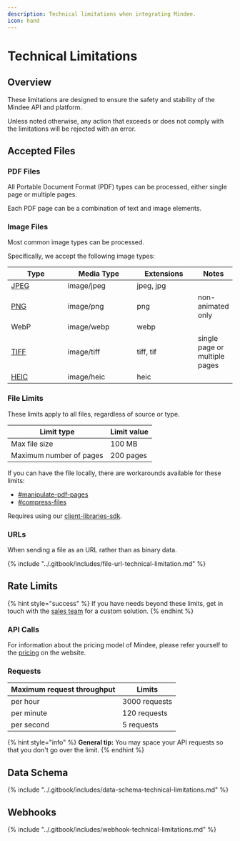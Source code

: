 ```yaml
---
description: Technical limitations when integrating Mindee.
icon: hand
---
```


# Technical Limitations

## Overview

These limitations are designed to ensure the safety and stability of the Mindee API and platform.

Unless noted otherwise, any action that exceeds or does not comply with the limitations will be rejected with an error.

## Accepted Files

### PDF Files

All Portable Document Format (PDF) types can be processed, either single page or multiple pages.

Each PDF page can be a combination of text and image elements.

### Image Files

Most common image types can be processed.

Specifically, we accept the following image types:

<table><thead><tr><th width="140">Type</th><th width="158.5">Media Type</th><th width="135.5">Extensions</th><th>Notes</th></tr></thead><tbody><tr><td> <a data-footnote-ref href="#user-content-fn-1">JPEG</a></td><td>image/jpeg</td><td>jpeg, jpg</td><td></td></tr><tr><td><a data-footnote-ref href="#user-content-fn-2">PNG</a></td><td>image/png</td><td>png</td><td>non-animated only</td></tr><tr><td>WebP</td><td>image/webp</td><td>webp</td><td></td></tr><tr><td> <a data-footnote-ref href="#user-content-fn-3">TIFF</a></td><td>image/tiff</td><td>tiff, tif</td><td>single page or multiple pages</td></tr><tr><td> <a data-footnote-ref href="#user-content-fn-4">HEIC</a></td><td>image/heic</td><td>heic</td><td></td></tr></tbody></table>

### File Limits

These limits apply to all files, regardless of source or type.

| Limit type              | Limit value |
| ----------------------- | ----------- |
| Max file size           | 100 MB      |
| Maximum number of pages | 200 pages   |

If you can have the file locally, there are workarounds available for these limits:

* [#manipulate-pdf-pages](client-libraries-sdk/load-and-adjust-a-file.md#manipulate-pdf-pages "mention")
* [#compress-files](client-libraries-sdk/load-and-adjust-a-file.md#compress-files "mention")

Requires using our [client-libraries-sdk](client-libraries-sdk/ "mention").

### URLs

When sending a file as an URL rather than as binary data.

{% include "../.gitbook/includes/file-url-technical-limitation.md" %}

## Rate Limits

{% hint style="success" %}
If you have needs beyond these limits, get in touch with the [sales team](mailto:hello@mindee.com) for a custom solution.
{% endhint %}

### API Calls

For information about the pricing model of Mindee, please refer yourself to the [pricing](https://mindee.com/pricing) on the website.

### Requests

| Maximum request throughput | Limits        |
| -------------------------- | ------------- |
| per hour                   | 3000 requests |
| per minute                 | 120 requests  |
| per second                 | 5 requests    |

{% hint style="info" %}
**General tip:** You may space your API requests so that you don't go over the limit.
{% endhint %}

## Data Schema

{% include "../.gitbook/includes/data-schema-technical-limitations.md" %}

## Webhooks

{% include "../.gitbook/includes/webhook-technical-limitations.md" %}



[^1]: Joint Photographic Experts Group

[^2]: Portable Network Graphics

[^3]: Tag Image File Format

[^4]: High-Efficiency Image Container
